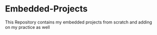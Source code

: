 # Embedded-Projects
This Repository contains my embedded projects from scratch and adding on my practice as well  
